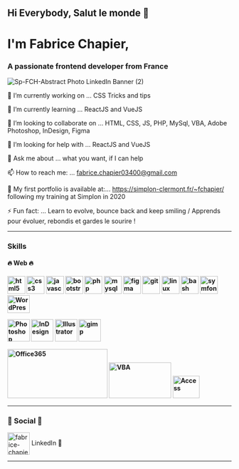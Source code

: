 ## Hi Everybody, Salut le monde 👋

# I'm Fabrice Chapier,

### A passionate frontend developer from France

![Sp-FCH-Abstract Photo LinkedIn Banner (2)](https://user-images.githubusercontent.com/52313745/93642724-d8a62d00-f9fe-11ea-9bd8-93e5d8d4f1ce.png)
<!--
**fabrice-C/fabrice-c** is a ✨ _special_ ✨ repository because its `README.md` (this file) appears on your GitHub profile.

Here are some ideas to get you started:-->

🔭 I’m currently working on ... CSS Tricks and tips

🌱 I’m currently learning ... ReactJS and VueJS

👯 I’m looking to collaborate on ... HTML, CSS, JS, PHP, MySql, VBA, Adobe Photoshop, InDesign, Figma

🤔 I’m looking for help with ... ReactJS and VueJS

💬 Ask me about ... what you want, if I can help

📫 How to reach me: ... fabrice.chapier03400@gmail.com

👀 My first portfolio is available at:... https://simplon-clermont.fr/~fchapier/ 
following my training at Simplon in 2020
<!--- 😄 Pronouns: ... He / Him -->

⚡ Fun fact: ... Learn to evolve, bounce back and keep smiling / Apprends pour évoluer, rebondis et gardes le sourire !

<hr>
<h3 align="left">Skills</h3>

<h4 aligne=left">🔥 Web 🔥<h4>
<p Align="Left">
 <img src="https://devicons.github.io/devicon/devicon.git/icons/html5/html5-original-wordmark.svg" alt="html5" width="40" height="40"/>
 <img src="https://devicons.github.io/devicon/devicon.git/icons/css3/css3-original-wordmark.svg" alt="css3" width="40" height="40"/>
 <img src="https://devicons.github.io/devicon/devicon.git/icons/javascript/javascript-original.svg" alt="javascript" width="40" height="40"/> 
 <img src="https://devicons.github.io/devicon/devicon.git/icons/bootstrap/bootstrap-plain.svg" alt="bootstrap" width="40" height="40"/>
 <img src="https://devicons.github.io/devicon/devicon.git/icons/php/php-original.svg" alt="php" width="40" height="40"/>
 <img src="https://devicons.github.io/devicon/devicon.git/icons/mysql/mysql-original-wordmark.svg" alt="mysql" width="40" height="40"/>
 <img src="https://www.vectorlogo.zone/logos/figma/figma-icon.svg" alt="figma" width="40" height="40"/>
 <img src="https://www.vectorlogo.zone/logos/git-scm/git-scm-icon.svg" alt="git" width="40" height="40"/>
 <img src="https://devicons.github.io/devicon/devicon.git/icons/linux/linux-original.svg" alt="linux" width="40" height="40"/>
 <img src="https://www.vectorlogo.zone/logos/gnu_bash/gnu_bash-icon.svg" alt="bash" width="40" height="40"/> 
 <img src="https://devicons.github.io/devicon/devicon.git/icons/symfony/symfony-original.svg" alt="symfony" width="40" height="40"/>
 <img src="https://user-images.githubusercontent.com/52313745/93638215-33d42180-f9f7-11ea-8860-574408259e29.png" alt="WordPress" width="50" height="40"/>
</p>
 
<!-- <h4 Align="left">🎨 Infographics 🎨<h4> -->
<p align="left">
 <img src="https://user-images.githubusercontent.com/52313745/93635919-595f2c00-f9f3-11ea-8b57-7fe3a275c258.png" alt="Photoshop" width="50" height="50"/>
 <img src="https://user-images.githubusercontent.com/52313745/93635917-58c69580-f9f3-11ea-9776-1cc1a2fa2c5d.png" alt="InDesign" width="50" height="50"/>
 <img src="https://user-images.githubusercontent.com/52313745/93635911-57956880-f9f3-11ea-9241-f087f6b49412.png" alt="Illustrator" width="50" height="50"/>

 <img src="https://devicons.github.io/devicon/devicon.git/icons/gimp/gimp-original.svg" alt="gimp" width="50" height="50"/>
</p>
 
<!-- <h4 Align="left">💻 Microsoft Office Suite 📊<h4> -->
<p align="left">
 <img src="https://user-images.githubusercontent.com/52313745/93638214-333b8b00-f9f7-11ea-9601-33bf5523600a.jpg" alt="Office365" width="225" height="110"/>
 <img src="https://user-images.githubusercontent.com/52313745/93636104-a04d2180-f9f3-11ea-8bd1-da3a403b57fb.png" alt="VBA" width="140" height="80"/>
 <img src="https://user-images.githubusercontent.com/52313745/93638210-320a5e00-f9f7-11ea-8583-6107be9c322b.jpg" alt="Access" width="60" height="50"/>
</p>
<hr>
<h3 align="left">🤝 Social 🖖</h3>
<p align="left">
<a href="https://linkedin.com/in/fabrice-chapier-marketing-digital-dev-web" target="blank"><img align="center" src="https://cdn.jsdelivr.net/npm/simple-icons@3.0.1/icons/linkedin.svg" alt="fabrice-chapier-marketing-digital-dev-web" height="50" width="50" /></a> LinkedIn 🚀
</p>
 <hr>
